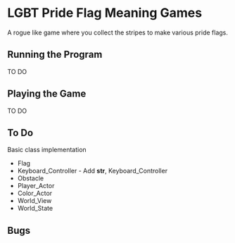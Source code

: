 # LGBT Pride Flag Meaning Games
A rogue like game where you collect the stripes to make various pride flags.

## Running the Program
TO DO

## Playing the Game
TO DO

## To Do
Basic class implementation
* Flag
* Keyboard_Controller - Add __str__, Keyboard_Controller
* Obstacle
* Player_Actor
* Color_Actor
* World_View
* World_State

## Bugs

